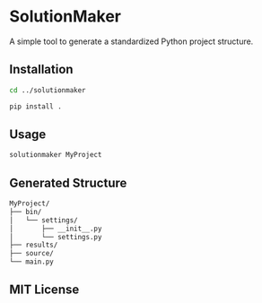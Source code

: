 # SolutionMaker

A simple tool to generate a standardized Python project structure.

## Installation
```bash
cd ../solutionmaker

pip install .
```

## Usage
```bash
solutionmaker MyProject
```

## Generated Structure

```bash
MyProject/
├── bin/
│   └── settings/
│       ├── __init__.py
│       └── settings.py
├── results/
├── source/
└── main.py
```

## MIT License